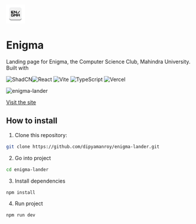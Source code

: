 <img src="src/assets/icon_trans.png" width="50">

# Enigma
Landing page for Enigma, the Computer Science Club, Mahindra University. Built with

![ShadCN](https://img.shields.io/badge/shadcn/ui-000000?style=for-the-badge&logo=shadcn/ui&logoColor=white)![React](https://img.shields.io/badge/react-%2320232a.svg?style=for-the-badge&logo=react&logoColor=%2361DAFB) ![Vite](https://img.shields.io/badge/vite-%23646CFF.svg?style=for-the-badge&logo=vite&logoColor=white)
![TypeScript](https://img.shields.io/badge/typescript-%23007ACC.svg?style=for-the-badge&logo=typescript&logoColor=white) ![Vercel](https://img.shields.io/badge/vercel-%23000000.svg?style=for-the-badge&logo=vercel&logoColor=white)


![enigma-lander](src/assets/enigma-landing.gif)

<a href="https://mu-enigma.org" target="_blank">Visit the site</a>

## How to install

1. Clone this repository:

```bash
git clone https://github.com/dipyamanroy/enigma-lander.git
```

2. Go into project

```bash
cd enigma-lander
```

3. Install dependencies

```bash
npm install
```

4. Run project

```bash
npm run dev
```

